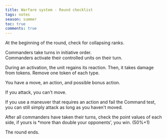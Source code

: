 ---title: Warfare system - Round checklisttags: notesseason: summertoc: truecomments: true---
At the beginning of the round, check for collapsing ranks.

Commanders take turns in initiative order.  
Commanders activate their controlled units on their turn.

During an activation,
the unit regains its reaction.
Then, it takes damage from tokens.  Remove one token of each type.

You have a move, an action, and possible bonus action.

If you attack, you can't move.

If you use a maneuver that requires an action and fail the Command test, you can still simply attack as long as you haven't moved.  

After all commanders have taken their turns, check the point values of each side, if yours is *more than double your opponents', you win. (50%+1)

The round ends.
